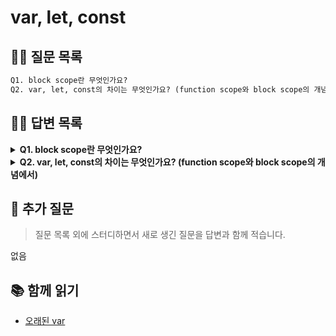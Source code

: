 # var, let, const

## 💁‍♂️ 질문 목록

```txt
Q1. block scope란 무엇인가요?
Q2. var, let, const의 차이는 무엇인가요? (function scope와 block scope의 개념에서)
```

## 💁‍♀️ 답변 목록

<details >
<summary><strong>Q1. block scope란 무엇인가요?</strong></summary>

- 블록 스코프는 블록 내부에 선언한 변수는 블록 내부에서만 사용할 수 있는 것을 뜻합니다.
- 스코프는 변수를 참조할 수 있는 유효 범위를 뜻하는데, 블록 스코프는 변수의 유효 범위가 블록 내부인 것을 뜻합니다.

</details>

<details >
<summary><strong>Q2. var, let, const의 차이는 무엇인가요? (function scope와 block scope의 개념에서)</strong></summary>

스코프 측면에서 `let`이나 `const`는 블록 스코프를 갖지만 `var`는 함수 스코프를 갖습니다. 그래서 블록을 사용하는 반복문이나 조건문 안에 `var`로 선언한 변수는 블록을 무시하기 때문에 블록 바깥에 있는 동일한 이름의 변수를 덮어씌우는 부작용이 있을 수 있습니다.

또한 호이스팅의 형태가 다른데, `var`로 선언한 변수는 선언과 동시에 초기화가 되지만, `let`이나 `const`로 선언한 변수는 선언만 호이스팅 됩니다. 따라서 `var`로 선언한 변수는 변수를 정의하기 전에 값을 참조할 수 있지만, `let`이나 `const`로 선언한 변수는 변수를 정의하기 전에 참조하려고 하면 값이 초기화되어 있지 않으므로 `ReferenceError`가 발생합니다.

</details>

## 💁 추가 질문

> 질문 목록 외에 스터디하면서 새로 생긴 질문을 답변과 함께 적습니다.

없음

## 📚 함께 읽기

- [오래된 var](https://ko.javascript.info/var#ref-1849)

